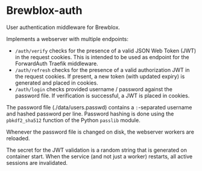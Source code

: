# Brewblox-auth

User authentication middleware for Brewblox.

Implements a webserver with multiple endpoints:

- `/auth/verify` checks for the presence of a valid JSON Web Token (JWT) in the request cookies. This is intended to be used as endpoint for the ForwardAuth Traefik middleware.
- `/auth/refresh` checks for the presence of a valid authorization JWT in the request cookies. If present, a new token (with updated expiry) is generated and placed in cookies.
- `/auth/login` checks provided username / password against the password file. If verification is successful, a JWT is placed in cookies.

The password file (./data/users.passwd) contains a `:`-separated username and hashed password per line.
Password hashing is done using the `pbkdf2_sha512` function of the Python `passlib` module.

Whenever the password file is changed on disk, the webserver workers are reloaded.

The secret for the JWT validation is a random string that is generated on container start.
When the service (and not just a worker) restarts, all active sessions are invalidated.
